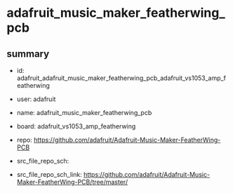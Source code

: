 # adafruit_music_maker_featherwing_pcb
 
## summary 
* id: adafruit_adafruit_music_maker_featherwing_pcb_adafruit_vs1053_amp_featherwing
* user: adafruit
* name: adafruit_music_maker_featherwing_pcb
* board: adafruit_vs1053_amp_featherwing
* repo: https://github.com/adafruit/Adafruit-Music-Maker-FeatherWing-PCB



* src_file_repo_sch: 
* src_file_repo_sch_link: https://github.com/adafruit/Adafruit-Music-Maker-FeatherWing-PCB/tree/master/






